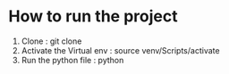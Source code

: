 # How to run the project 
1. Clone : git clone <url>
2. Activate the Virtual env : 
  source venv/Scripts/activate
3. Run the python file : 
  python <filename>

